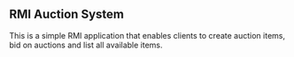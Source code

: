 ## RMI Auction System

This is a simple RMI application that enables clients to create auction items, bid on auctions and list all available items.
